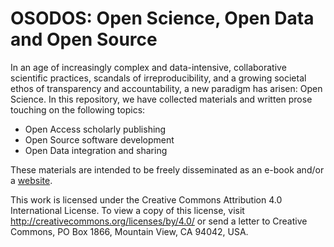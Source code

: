 OSODOS: Open Science, Open Data and Open Source
===============================================
In an age of increasingly complex and data-intensive, collaborative scientific practices, scandals of irreproducibility, and a growing societal ethos of transparency and accountability, a new paradigm has arisen: Open Science. In this repository, we have collected materials and written prose touching on the following topics:

- Open Access scholarly publishing
- Open Source software development
- Open Data integration and sharing

These materials are intended to be freely disseminated as an e-book and/or a [website](https://pfern.github.io/OSODOS/).

This work is licensed under the Creative Commons Attribution 4.0 International License. To view a copy of this license, visit http://creativecommons.org/licenses/by/4.0/ or send a letter to Creative Commons, PO Box 1866, Mountain View, CA 94042, USA.
